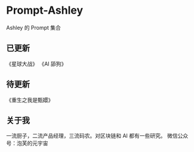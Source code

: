 # Prompt-Ashley
Ashley 的 Prompt 集合

## 已更新
《星球大战》
《AI 舔狗》

## 待更新
《重生之我是甄嬛》

## 关于我
一流厨子，二流产品经理，三流码农。对区块链和 AI 都有一些研究。
微信公众号：泡芙的元宇宙
